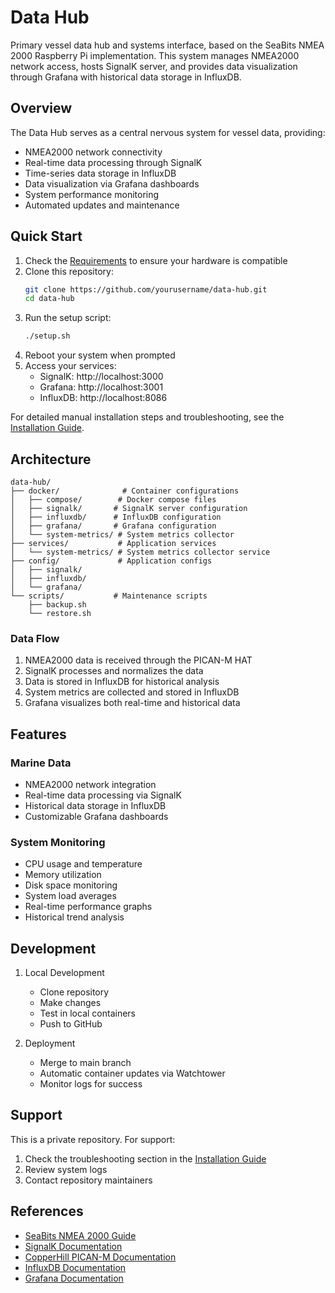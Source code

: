 # Data Hub

Primary vessel data hub and systems interface, based on the SeaBits NMEA 2000 Raspberry Pi implementation. This system manages NMEA2000 network access, hosts SignalK server, and provides data visualization through Grafana with historical data storage in InfluxDB.

## Overview

The Data Hub serves as a central nervous system for vessel data, providing:
- NMEA2000 network connectivity
- Real-time data processing through SignalK
- Time-series data storage in InfluxDB
- Data visualization via Grafana dashboards
- System performance monitoring
- Automated updates and maintenance

## Quick Start

1. Check the [Requirements](docs/REQUIREMENTS.md) to ensure your hardware is compatible
2. Clone this repository:
   ```bash
   git clone https://github.com/yourusername/data-hub.git
   cd data-hub
   ```
3. Run the setup script:
   ```bash
   ./setup.sh
   ```
4. Reboot your system when prompted
5. Access your services:
   - SignalK: http://localhost:3000
   - Grafana: http://localhost:3001
   - InfluxDB: http://localhost:8086

For detailed manual installation steps and troubleshooting, see the [Installation Guide](docs/INSTALLATION.md).

## Architecture

```
data-hub/
├── docker/              # Container configurations
│   ├── compose/        # Docker compose files
│   ├── signalk/       # SignalK server configuration
│   ├── influxdb/      # InfluxDB configuration
│   ├── grafana/       # Grafana configuration
│   └── system-metrics/ # System metrics collector
├── services/           # Application services
│   └── system-metrics/ # System metrics collector service
├── config/             # Application configs
│   ├── signalk/
│   ├── influxdb/
│   └── grafana/
└── scripts/           # Maintenance scripts
    ├── backup.sh
    └── restore.sh
```

### Data Flow
1. NMEA2000 data is received through the PICAN-M HAT
2. SignalK processes and normalizes the data
3. Data is stored in InfluxDB for historical analysis
4. System metrics are collected and stored in InfluxDB
5. Grafana visualizes both real-time and historical data

## Features

### Marine Data
- NMEA2000 network integration
- Real-time data processing via SignalK
- Historical data storage in InfluxDB
- Customizable Grafana dashboards

### System Monitoring
- CPU usage and temperature
- Memory utilization
- Disk space monitoring
- System load averages
- Real-time performance graphs
- Historical trend analysis

## Development

1. Local Development
   - Clone repository
   - Make changes
   - Test in local containers
   - Push to GitHub

2. Deployment
   - Merge to main branch
   - Automatic container updates via Watchtower
   - Monitor logs for success

## Support

This is a private repository. For support:
1. Check the troubleshooting section in the [Installation Guide](docs/INSTALLATION.md)
2. Review system logs
3. Contact repository maintainers

## References

- [SeaBits NMEA 2000 Guide](https://seabits.com/nmea-2000-powered-raspberry-pi/)
- [SignalK Documentation](https://signalk.org/)
- [CopperHill PICAN-M Documentation](https://copperhilltech.com/pican-m-nmea-0183-nmea-2000-hat-for-raspberry-pi/)
- [InfluxDB Documentation](https://docs.influxdata.com/influxdb/v1.8/)
- [Grafana Documentation](https://grafana.com/docs/)
